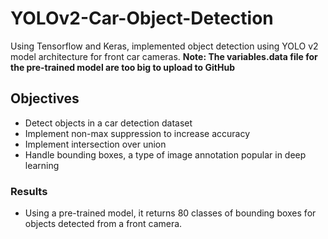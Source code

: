 # YOLOv2-Car-Object-Detection
Using Tensorflow and Keras, implemented object detection using YOLO v2 model architecture for front car cameras.
**Note: The variables.data file for the pre-trained model are too big to upload to GitHub**

## Objectives
- Detect objects in a car detection dataset
- Implement non-max suppression to increase accuracy
- Implement intersection over union
- Handle bounding boxes, a type of image annotation popular in deep learning

### Results
- Using a pre-trained model, it returns 80 classes of bounding boxes for objects detected from a front camera.
